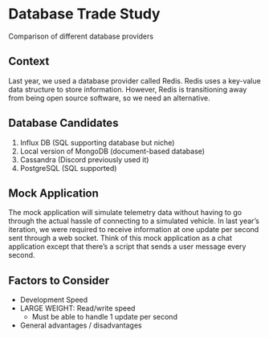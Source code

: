 # Database Trade Study
Comparison of different database providers


## Context

Last year, we used a database provider called Redis. Redis uses a key-value data structure to store information. However, Redis is transitioning away from being open source software, so we need an alternative.

## Database Candidates

1. Influx DB (SQL supporting database but niche)
2. Local version of MongoDB (document-based database)
3. Cassandra (Discord previously used it)
4. PostgreSQL (SQL supported)

## Mock Application

The mock application will simulate telemetry data without having to go through the actual hassle of connecting to a simulated vehicle. In last year’s iteration, we were required to receive information at one update per second sent through a web socket. Think of this mock application as a chat application except that there’s a script that sends a user message every second.

## Factors to Consider

- Development Speed
- LARGE WEIGHT: Read/write speed
    - Must be able to handle 1 update per second
- General advantages / disadvantages